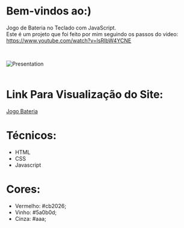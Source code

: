# Bem-vindos ao:)

Jogo de Bateria no Teclado com JavaScript. <br/>
Este é um projeto que foi feito por mim seguindo os passos do video: 
https://www.youtube.com/watch?v=lsRIbW4YCNE

<br/>

![Presentation]()
<br/><br/>

# Link Para Visualização do Site:

<a href="">Jogo Bateria
</a>
<br/>

# Técnicos:
- HTML
- CSS
- Javascript

# Cores:
- Vermelho: #cb2026;
- Vinho:  #5a0b0d;
- Cinza: #aaa;
